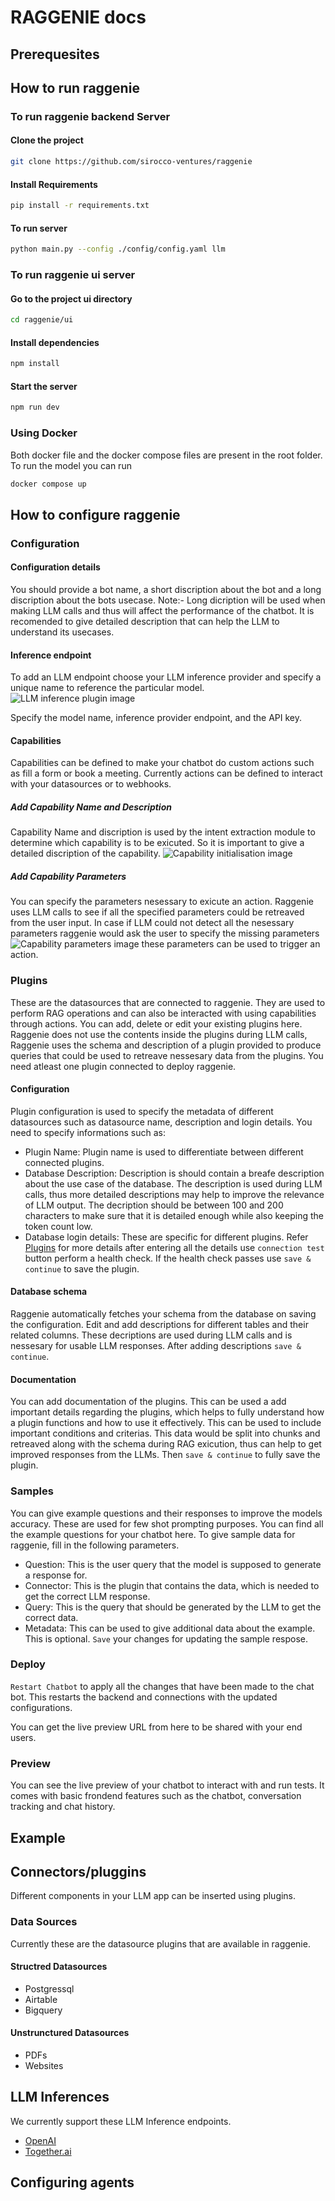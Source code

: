 # RAGGENIE docs

## Prerequesites

## How to run raggenie

### To run raggenie backend Server

#### Clone the project
```bash
git clone https://github.com/sirocco-ventures/raggenie
```

#### Install Requirements
```bash
pip install -r requirements.txt
```

#### To run server
```bash
python main.py --config ./config/config.yaml llm
```

### To run raggenie ui server


#### Go to the project ui directory

```bash
cd raggenie/ui
```

#### Install dependencies

```bash
npm install
```

#### Start the server

```bash
npm run dev
```

<!-- ### Using RAGGENIE backend API
To run just the backend API you can run -->
### Using Docker
Both docker file and the docker compose files are present in the root folder. To run the model you can run
```bash
docker compose up
```

## How to configure raggenie

### Configuration
#### Configuration details
You should provide a bot name, a short discription about the bot and a long discription about the bots usecase.
Note:- Long dicription will be used when making LLM calls and thus will affect the performance of the chatbot. It is recomended to give detailed description that can help the LLM to understand its usecases.

#### Inference endpoint
To add an LLM endpoint choose your LLM inference provider and specify a unique name to reference the particular model.
![LLM inference plugin image](../../static/img/inferance_end_point.png?raw=true)

Specify the model name, inference provider endpoint, and the API key.

#### Capabilities
Capabilities can be defined to make your chatbot do custom actions such as fill a form or book a meeting. Currently actions can be defined to interact with your datasources or to webhooks.
##### Add Capability Name and Description
Capability Name and discription is used by the intent extraction module to determine which capability is to be exicuted. So it is important to give a detailed discription of the capability.
![Capability initialisation image](../../static/img/Capbilities.png?raw=true)
##### Add Capability Parameters
You can specify the parameters nesessary to exicute an action. Raggenie uses LLM calls to see if all the specified parameters could be retreaved from the user input. In case if LLM could not detect all the nesessary parameters raggenie would ask the user to specify the missing parameters
![Capability parameters image](../../static/img/Create_parameter.png?raw=true)
these parameters can be used to trigger an action.

### Plugins
These are the datasources that are connected to raggenie. They are used to perform RAG operations and can also be interacted with using capabilities through actions. You can add, delete or edit your existing plugins here. Raggenie does not use the contents inside the plugins during LLM calls, Raggenie uses the schema and description of a plugin provided to produce queries that could be used to retreave nessesary data from the plugins. You need atleast one plugin connected to deploy raggenie.

#### Configuration
Plugin configuration is used to specify the metadata of different datasources such as datasource name, description and login details.
You need to specify informations such as:
* Plugin Name: Plugin name is used to differentiate between different connected plugins.
* Database Description: Description is should contain a breafe description about the use case of the database. The description is used during LLM calls, thus more detailed descriptions may help to improve the relevance of LLM output. The decription should be between 100 and 200 characters to make sure that it is detailed enough while also keeping the token count low.
* Database login details: These are specific for different plugins. Refer [Plugins](/docs/tutorial-basics/markdown-features) for more details
after entering all the details use `connection test` button perform a health check. If the health check passes use `save & continue` to save the plugin.

#### Database schema
Raggenie automatically fetches your schema from the database on saving the configuration. Edit and add descriptions for different tables and their related columns. These decriptions are used during LLM calls and is nessesary for usable LLM responses. After adding descriptions `save & continue`.

#### Documentation
You can add documentation of the plugins. This can be used a add important details regarding the plugins, which helps to fully understand how a plugin functions and how to use it effectively. This can be used to include important conditions and criterias. This data would be split into chunks and retreaved along with the schema during RAG exicution, thus can help to get improved responses from the LLMs. Then `save & continue` to fully save the plugin.

### Samples
You can give example questions and their responses to improve the models accuracy. These are used for few shot prompting purposes. You can find all the example questions for your chatbot here. To give sample data for raggenie, fill in the following parameters.
* Question: This is the user query that the model is supposed to generate a response for.
* Connector: This is the plugin that contains the data, which is needed to get the correct LLM response.
* Query: This is the query that should be generated by the LLM to get the correct data.
* Metadata: This can be used to give additional data about the example. This is optional.
`Save` your changes for updating the sample respose.

### Deploy
`Restart Chatbot` to apply all the changes that have been made to the chat bot. This restarts the backend and connections with the updated configurations.

You can get the live preview URL from here to be shared with your end users.

### Preview
You can see the live preview of your chatbot to interact with and run tests. It comes with basic frondend features such as the chatbot, conversation tracking and chat history.

## Example


## Connectors/pluggins
Different components in your LLM app can be inserted using plugins.
### Data Sources
Currently these are the datasource plugins that are available in raggenie.
#### Structred Datasources
* Postgressql
* Airtable
* Bigquery
#### Unstrunctured Datasources
* PDFs
* Websites


## LLM Inferences
We currently support these LLM Inference endpoints.
* [OpenAI](https://openai.com/index/openai-api/)
* [Together.ai](https://www.together.ai/)

## Configuring agents